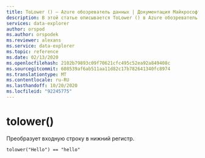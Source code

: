 ```yaml
---
title: ToLower () — Azure обозреватель данных | Документация Майкрософт
description: В этой статье описывается ToLower () в Azure обозреватель данных.
services: data-explorer
author: orspod
ms.author: orspodek
ms.reviewer: alexans
ms.service: data-explorer
ms.topic: reference
ms.date: 02/13/2020
ms.openlocfilehash: 2102b79893c09f70621cfc495c52ea92a849408c
ms.sourcegitcommit: 608539af6ab511aa11d82c17b782641340fc8974
ms.translationtype: MT
ms.contentlocale: ru-RU
ms.lasthandoff: 10/20/2020
ms.locfileid: "92245775"
---
```

# <a name="tolower"></a>tolower()

Преобразует входную строку в нижний регистр.

```kusto
tolower("Hello") == "hello"
```